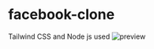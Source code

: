 # facebook-clone
Tailwind CSS and Node js used
![preview](https://user-images.githubusercontent.com/79467137/175816604-f7c9e7e0-a570-4f4d-8ee7-597f0bec8fe3.jpg)
